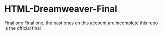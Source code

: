 # HTML-Dreamweaver-Final
Final one 
Final one, the past ones on this account are incomplete this repo is the official final
